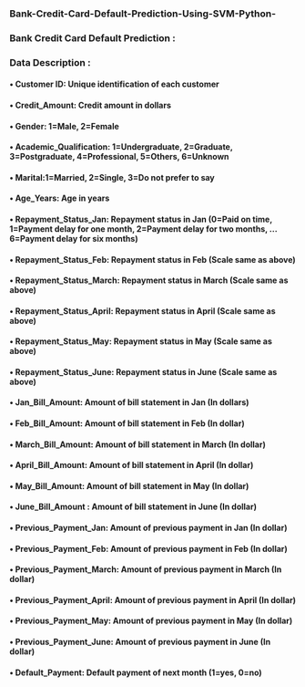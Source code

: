 ### Bank-Credit-Card-Default-Prediction-Using-SVM-Python-
### Bank Credit Card Default Prediction :
### Data Description :
#### •	Customer ID: Unique identification of each customer 
#### •	Credit_Amount: Credit amount in dollars 
#### •	Gender: 1=Male, 2=Female 
#### •	Academic_Qualification: 1=Undergraduate, 2=Graduate, 3=Postgraduate, 4=Professional, 5=Others, 6=Unknown 
#### •	Marital:1=Married, 2=Single, 3=Do not prefer to say 
#### •	Age_Years: Age in years
#### •	Repayment_Status_Jan: Repayment status in Jan (0=Paid on time, 1=Payment delay for one month, 2=Payment delay for two months, ... 6=Payment delay for six months) 
#### •	Repayment_Status_Feb: Repayment status in Feb (Scale same as above) 
#### •	Repayment_Status_March: Repayment status in March (Scale same as above) 
#### •	Repayment_Status_April: Repayment status in April (Scale same as above) 
#### •	Repayment_Status_May: Repayment status in May (Scale same as above) 
#### •	Repayment_Status_June: Repayment status in June (Scale same as above) 
#### •	Jan_Bill_Amount: Amount of bill statement in Jan (In dollars) 
#### •	Feb_Bill_Amount: Amount of bill statement in Feb (In dollar) 
#### •	March_Bill_Amount: Amount of bill statement in March (In dollar) 
#### •	April_Bill_Amount: Amount of bill statement in April (In dollar) 
#### •	May_Bill_Amount: Amount of bill statement in May (In dollar) 
#### •	June_Bill_Amount : Amount of bill statement in June (In dollar) 
#### •	Previous_Payment_Jan: Amount of previous payment in Jan (In dollar) 
#### •	Previous_Payment_Feb: Amount of previous payment in Feb (In dollar) 
#### •	Previous_Payment_March: Amount of previous payment in March (In dollar) 
#### •	Previous_Payment_April: Amount of previous payment in April (In dollar)
#### •	Previous_Payment_May: Amount of previous payment in May (In dollar) 
#### •	Previous_Payment_June: Amount of previous payment in June (In dollar) 
#### •	Default_Payment: Default payment of next month (1=yes, 0=no) 
